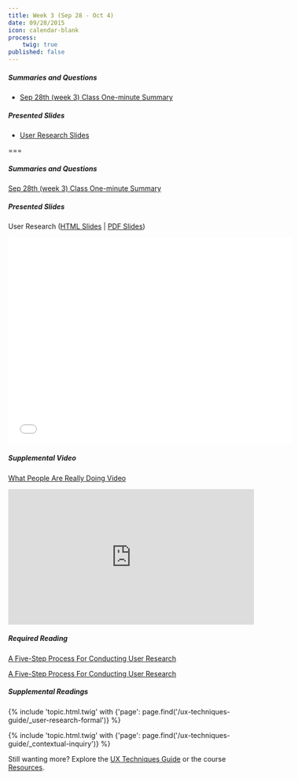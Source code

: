 ```yaml
---
title: Week 3 (Sep 28 - Oct 4)
date: 09/28/2015
icon: calendar-blank
process:
    twig: true
published: false
---
```


##### Summaries and Questions  
*   [Sep 28th (week 3) Class One-minute Summary](https://canvas.sfu.ca/courses/22099/discussion_topics/382624)

##### Presented Slides  
*   [User Research Slides](http://slides.com/paulhibbitts/cmpt-363-153-slides-in-progress#/)  

===

<style>iframe.embedly-card{float:left;}</style>
##### Summaries and Questions  
[Sep 28th (week 3) Class One-minute Summary](https://canvas.sfu.ca/courses/22099/discussion_topics/382624)  

##### Presented Slides  
User Research ([HTML Slides](http://slides.com/paulhibbitts/cmpt-363-153-slides-in-progress#/) | [PDF Slides](http://1drv.ms/1TNqz4z))

<div class="row">
  <div class="col s10">
    <div class="video-container"><iframe src="//slides.com/paulhibbitts/cmpt-363-153-slides-in-progress/embed?style=light" width="576" height="420" scrolling="no" frameborder="0" webkitallowfullscreen mozallowfullscreen allowfullscreen></iframe></div>
  </div>
</div>

##### Supplemental Video  
[What People Are Really Doing Video](http://vimeo.com/album/169777/video/7099570)  
<div class="row">
  <div class="col s10">
  <div class="video-container"><iframe src="https://player.vimeo.com/video/7099570" width="500" height="275" frameborder="0" webkitallowfullscreen mozallowfullscreen allowfullscreen></iframe></div>
  </div>
</div>

##### Required Reading  
[A Five-Step Process For Conducting User Research](http://www.smashingmagazine.com/2013/09/23/5-step-process-conducting-user-research/)  
<div class="row">
  <div class="col s10">
    <a class="embedly-card" href="http://www.smashingmagazine.com/2013/09/23/5-step-process-conducting-user-research/">A Five-Step Process For Conducting User Research</a>
<script async src="//cdn.embedly.com/widgets/platform.js" charset="UTF-8"></script>
  </div>
</div>  

##### Supplemental Readings
{% include 'topic.html.twig' with {'page': page.find('/ux-techniques-guide/_user-research-formal')} %}

{% include 'topic.html.twig' with {'page': page.find('/ux-techniques-guide/_contextual-inquiry')} %}  

Still wanting more? Explore the [UX Techniques Guide](../../ux-techniques-guide) or the course [Resources](../../resources).  
